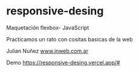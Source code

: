 # responsive-desing
Maquetación flexbox- JavaScript

Practicamos un rato con cositas basicas de la web

Julian Nuñez
www.jnweb.com.ar


Demo
https://responsive-desing.vercel.app/#

